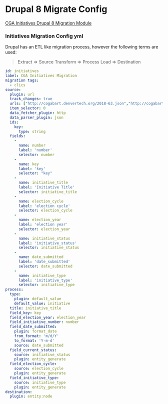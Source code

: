 # Drupal 8 Migrate Config

[CGA Initiatives Drupal 8 Migration Module](https://github.com/underhilllabs/cga_initiatives)


### Initiatives Migration Config yml

Drupal has an ETL like migration process, however the following terms are used:

> Extract   => Source
> Transform => Process
> Load      => Destination


```yml
id: initiatives
label: CGA Initiatives Migration
migration tags:
  - clics
source:
  plugin: url
  track_changes: true
  urls: ["http://cogabart.denvertech.org/2018-63.json","http://cogabart.denvertech.org/2018-67.json","http://cogabart.denvertech.org/2018-69.json","http://cogabart.denvertech.org/2018-70.json"]
  item_selector: 0
  data_fetcher_plugin: http
  data_parser_plugin: json
  ids:
    key:
      type: string
  fields:
    -
      name: number
      label: 'number'
      selector: number
    -
      name: key
      label: 'key'
      selector: "key"
    -
      name: initiative_title
      label: 'Initiative Title'
      selector: initiative_title
    -
      name: election_cycle
      label: 'election cycle'
      selector: election_cycle
    -
      name: election_year
      label: 'election year'
      selector: election_year
    -
      name: initiative_status
      label: 'initiative_status'
      selector: initiative_status
    -
      name: date_submitted
      label: 'date_submitted'
      selector: date_submitted
    -
      name: initiative_type
      label: 'initiative_type'
      selector: initiative_type
process:
  type:
    plugin: default_value
    default_value: initiative
  title: initiative_title
  field_key: key
  field_election_year: election_year
  field_initiative_number: number
  field_date_submitted:
    plugin: format_date
    from_format: 'm/d/Y'
    to_format: 'Y-m-d'
    source: date_submitted
  field_current_status:
    source: initiative_status
    plugin: entity_generate
  field_election_cycle:
    source: election_cycle
    plugin: entity_generate
  field_initiative_type:
    source: initiative_type
    plugin: entity_generate
destination:
  plugin: entity:node
```
